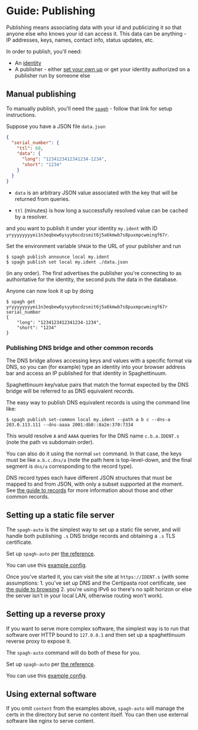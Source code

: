 # Guide: Publishing

Publishing means associating data with your id and publicizing it so that anyone else who knows your id can access it. This data can be anything - IP addresses, keys, names, contact info, status updates, etc.

In order to publish, you'll need:

- An [identity](./guide_identities.md)
- A publisher - either [set your own up](./reference_spagh.md) or get your identity authorized on a publisher run by someone else

## Manual publishing

To manually publish, you'll need the [`spagh`](./reference_spagh.md) - follow that link for setup instructions.

Suppose you have a JSON file `data.json`

```json
{
  "serial_number": {
    "ttl": 60,
    "data": {
      "long": "1234123412341234-1234",
      "short": "1234"
    }
  }
}
```

- `data` is an arbitrary JSON value associated with the key that will be returned from queries.

- `ttl` (minutes) is how long a successfully resolved value can be cached by a resolver.

and you want to publish it under your identity `my.ident` with ID `yryyyyyyyyei1n3eqbew6ysyy6ocdzseit6j5a6kmwb7s8puxmpcwmingf67r`.

Set the environment variable `SPAGH` to the URL of your publisher and run

```
$ spagh publish announce local my.ident
$ spagh publish set local my.ident ./data.json
```

(in any order). The first advertises the publisher you're connecting to as authoritative for the identity, the second puts the data in the database.

Anyone can now look it up by doing

```
$ spagh get yryyyyyyyyei1n3eqbew6ysyy6ocdzseit6j5a6kmwb7s8puxmpcwmingf67r serial_number
{
    "long": "1234123412341234-1234",
    "short": "1234"
}
```

### Publishing DNS bridge and other common records

The DNS bridge allows accessing keys and values with a specific format via DNS, so you can (for example) type an identity into your browser address bar and access an IP published for that identity in Spaghettinuum.

Spaghettinuum key/value pairs that match the format expected by the DNS bridge will be referred to as DNS equivalent records.

The easy way to publish DNS equivalent records is using the command line like:

```
$ spagh publish set-common local my.ident --path a b c --dns-a 203.0.113.111 --dns-aaaa 2001:db8::8a2e:370:7334
```

This would resolve `A` and `AAAA` queries for the DNS name `c.b.a.IDENT.s` (note the path vs subdomain order).

You can also do it using the normal `set` command. In that case, the keys must be like `a.b.c.dns/a` (note the path here is top-level-down, and the final segment is `dns/a` corresponding to the record type).

DNS record types each have different JSON structures that must be mapped to and from JSON, with only a subset supported at the moment. See [the guide to records](./guide_records.md) for more information about those and other common records.

## Setting up a static file server

The `spagh-auto` is the simplest way to set up a static file server, and will handle both publishing `.s` DNS bridge records and obtaining a `.s` TLS certificate.

Set up `spagh-auto` per [the reference](./reference_spagh_auto.md).

You can use this [example config](./examples/spagh_auto_static_files.json).

Once you've started it, you can visit the site at `https://IDENT.s` (with some assumptions: 1. you've set up DNS and the Certipasta root certificate, see [the guide to browsing](./guide_browse.md) 2. you're using IPv6 so there's no split horizon or else the server isn't in your local LAN, otherwise routing won't work).

## Setting up a reverse proxy

If you want to serve more complex software, the simplest way is to run that software over HTTP bound to `127.0.0.1` and then set up a spaghettinuum reverse proxy to expose it.

The `spagh-auto` command will do both of these for you.

Set up `spagh-auto` per [the reference](./reference_spagh_auto.md).

You can use this [example config](./examples/spagh_auto_reverse_proxy.json).

## Using external software

If you omit `content` from the examples above, `spagh-auto` will manage the certs in the directory but serve no content itself. You can then use external software like nginx to serve content.
